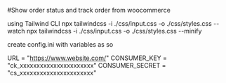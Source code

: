 #Show order status and track order from woocommerce


using Tailwind CLI
npx tailwindcss -i ./css/input.css -o ./css/styles.css --watch
npx tailwindcss -i ./css/input.css -o ./css/styles.css --minify

create config.ini with variables as so

URL = "https://www.website.com/"
CONSUMER_KEY = "ck_xxxxxxxxxxxxxxxxxxxxxx"
CONSUMER_SECRET = "cs_xxxxxxxxxxxxxxxxxxxxxx"